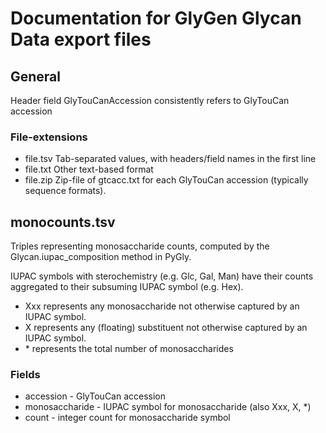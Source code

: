 # Documentation for GlyGen Glycan Data export files

## General

Header field GlyTouCanAccession consistently refers to GlyTouCan accession 	

### File-extensions

- file.tsv  Tab-separated values, with headers/field names in the first line
- file.txt  Other text-based format
- file.zip  Zip-file of gtcacc.txt for each GlyTouCan accession (typically sequence formats). 
  
## monocounts.tsv

Triples representing monosaccharide counts, computed by the Glycan.iupac_composition method in PyGly. 

IUPAC symbols with sterochemistry (e.g. Glc, Gal, Man) have their counts aggregated to their subsuming IUPAC symbol (e.g. Hex).
  
- Xxx represents any monosaccharide not otherwise captured by an IUPAC symbol. 
- X represents any (floating) substituent not otherwise captured by an IUPAC symbol. 
- \* represents the total number of monosaccharides

### Fields
- accession	- GlyTouCan accession
- monosaccharide - IUPAC symbol for monosaccharide (also Xxx, X, \*)
- count - integer count for monosaccharide symbol

